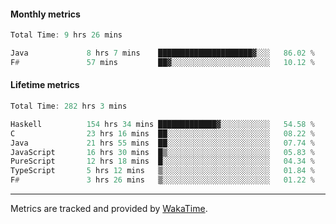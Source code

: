 #### Monthly metrics
<!--START_SECTION:wakamonthly-->

```asm
Total Time: 9 hrs 26 mins

Java             8 hrs 7 mins    █████████████████████▓░░░   86.02 %
F#               57 mins         ██▓░░░░░░░░░░░░░░░░░░░░░░   10.12 %
```

<!--END_SECTION:wakamonthly-->
#### Lifetime metrics
<!--START_SECTION:wakalifetime-->

```asm
Total Time: 282 hrs 3 mins

Haskell          154 hrs 34 mins █████████████▓░░░░░░░░░░░   54.58 %
C                23 hrs 16 mins  ██░░░░░░░░░░░░░░░░░░░░░░░   08.22 %
Java             21 hrs 55 mins  ██░░░░░░░░░░░░░░░░░░░░░░░   07.74 %
JavaScript       16 hrs 30 mins  █▒░░░░░░░░░░░░░░░░░░░░░░░   05.83 %
PureScript       12 hrs 18 mins  █░░░░░░░░░░░░░░░░░░░░░░░░   04.34 %
TypeScript       5 hrs 12 mins   ▒░░░░░░░░░░░░░░░░░░░░░░░░   01.84 %
F#               3 hrs 26 mins   ▒░░░░░░░░░░░░░░░░░░░░░░░░   01.22 %
```

<!--END_SECTION:wakalifetime-->

---

Metrics are tracked and provided by [WakaTime](https://github.com/athul/waka-readme).
